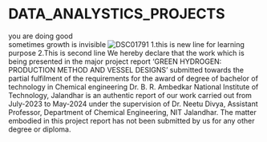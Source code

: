 # DATA_ANALYSTICS_PROJECTS

you are doing good  
sometimes growth is invisible
![DSC01791](https://github.com/Taneshkumar90/DATA_ANALYSTICS_PROJECTS/assets/136628856/d64237a0-850e-457d-b297-57e7f5c8ece3)
1.this is new line for learning purpose
2.This is second line
We hereby declare that the work which is being presented in the major project report ‘GREEN HYDROGEN: PRODUCTION METHOD AND VESSEL DESIGNS’ submitted towards the partial fulfilment of the requirements for the award of degree of bachelor of technology in Chemical engineering Dr. B. R. Ambedkar National Institute of Technology, Jalandhar is an authentic report of our work carried out from July-2023 to May-2024 under the supervision of Dr. Neetu Divya, Assistant Professor, Department of Chemical Engineering, NIT Jalandhar.
The matter embodied in this project report has not been submitted by us for any other degree or diploma.

